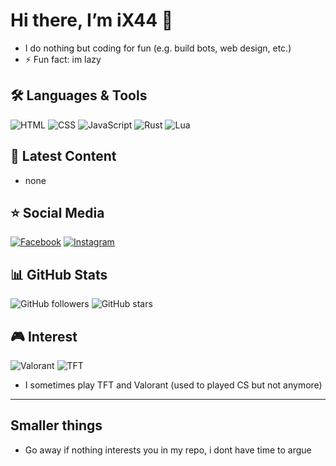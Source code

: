 # Hi there, I’m iX44 👋

- I do nothing but coding for fun (e.g. build bots, web design, etc.)
- ⚡ Fun fact: im lazy

## 🛠 Languages & Tools  
![HTML](https://img.shields.io/badge/HTML5-E34F26?style=for-the-badge&logo=html5&logoColor=white)
![CSS](https://img.shields.io/badge/CSS3-1572B6?style=for-the-badge&logo=css3&logoColor=white)
![JavaScript](https://img.shields.io/badge/JavaScript-F7DF1E?style=for-the-badge&logo=javascript&logoColor=black)
![Rust](https://img.shields.io/badge/-Rust-000000?logo=rust&style=flat-square)
![Lua](https://img.shields.io/badge/Lua-2C2D72?style=flat-square&logoColor=white&labelColor=blue)



## 🔗 Latest Content  
- none

## ⭐ Social Media 
[![Facebook](https://img.shields.io/badge/Facebook-%231877F2.svg?logo=facebook&logoColor=white&style=for-the-badge)](https://facebook.com/ix4444)
[![Instagram](https://img.shields.io/badge/Instagram-%23E4405F.svg?logo=instagram&logoColor=white&style=for-the-badge)](https://instagram.com/hdddanh)


## 📊 GitHub Stats  
![GitHub followers](https://img.shields.io/github/followers/iX44?label=Follow&style=social)
![GitHub stars](https://img.shields.io/github/stars/iX44/yourrepo?style=social)

## 🎮 Interest
![Valorant](https://img.shields.io/badge/-Valorant-ff4655?logo=valorant&logoColor=white&style=flat-square)
![TFT](https://img.shields.io/badge/Teamfight%20Tactics-FFCC00?style=for-the-badge&labelColor=black)


- I sometimes play TFT and Valorant (used to played CS but not anymore)

---
## Smaller things
- Go away if nothing interests you in my repo, i dont have time to argue
